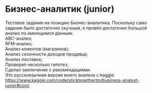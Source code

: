 # Бизнес-аналитик (junior)
Тестовое задание на позицию Бизнес-аналитика. Поскольку само задание было достаточно скучным, я провёл достаточно большой анализ по имеющимся данным:<br>
ABC-анализ;<br>
RFM-анализ;<br>
Анализ клиентов (магазинов);<br>
Анализ сезонности доходов продавца;<br>
Анализ поставок;<br>
Проверил несколько гипотез;<br>
Сделал заключение с рекомендациями.<br>
Это русскоязычная версия моего анализа с kaggle:<br>
https://www.kaggle.com/code/sticktogethertm/business-analyst-junior#conc
